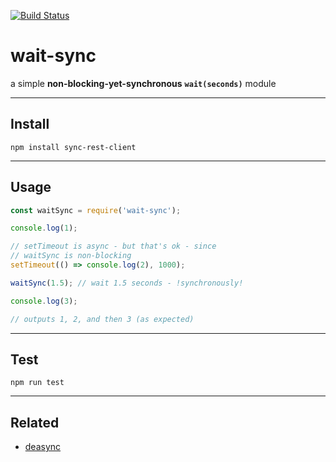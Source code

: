 [![Build Status](https://travis-ci.org/ujc/wait-sync.svg?branch=master)](https://travis-ci.org/ujc/wait-sync)

# wait-sync
a simple **non-blocking-yet-synchronous** **`wait(seconds)`** module


---
## Install
```
npm install sync-rest-client
```


---
## Usage
```javascript
const waitSync = require('wait-sync');

console.log(1);

// setTimeout is async - but that's ok - since
// waitSync is non-blocking
setTimeout(() => console.log(2), 1000);

waitSync(1.5); // wait 1.5 seconds - !synchronously!

console.log(3);

// outputs 1, 2, and then 3 (as expected)
```


---
## Test
```
npm run test
```


---
## Related
* [deasync](https://www.npmjs.com/package/deasync)



